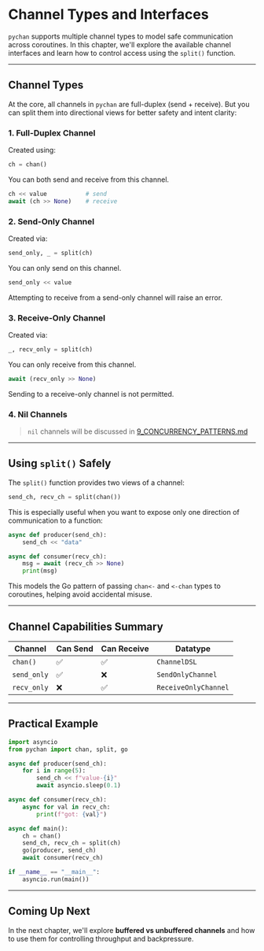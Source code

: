 # Channel Types and Interfaces

`pychan` supports multiple channel types to model safe communication across coroutines. In this chapter, we'll explore the available channel interfaces and learn how to control access using the `split()` function.

***

## Channel Types

At the core, all channels in `pychan` are full-duplex (send + receive). But you can split them into directional views for better safety and intent clarity:

### 1. Full-Duplex Channel

Created using:

```python
ch = chan()
```

You can both send and receive from this channel.

```python
ch << value           # send
await (ch >> None)    # receive
```

### 2. Send-Only Channel

Created via:

```python
send_only, _ = split(ch)
```

You can only send on this channel.

```python
send_only << value
```

Attempting to receive from a send-only channel will raise an error.

### 3. Receive-Only Channel

Created via:

```python
_, recv_only = split(ch)
```

You can only receive from this channel.

```python
await (recv_only >> None)
```

Sending to a receive-only channel is not permitted.

### 4. Nil Channels

> `nil` channels will be discussed in [9\_CONCURRENCY\_PATTERNS.md](9_CONCURRENCY_PATTERNS.md "mention")

***

## Using `split()` Safely

The `split()` function provides two views of a channel:

```python
send_ch, recv_ch = split(chan())
```

This is especially useful when you want to expose only one direction of communication to a function:

```python
async def producer(send_ch):
    send_ch << "data"

async def consumer(recv_ch):
    msg = await (recv_ch >> None)
    print(msg)
```

This models the Go pattern of passing `chan<-` and `<-chan` types to coroutines, helping avoid accidental misuse.

***

## Channel Capabilities Summary

| Channel     | Can Send | Can Receive | Datatype             |
| ----------- | -------- | ----------- | -------------------- |
| `chan()`    | ✅        | ✅           | `ChannelDSL`         |
| `send_only` | ✅        | ❌           | `SendOnlyChannel`    |
| `recv_only` | ❌        | ✅           | `ReceiveOnlyChannel` |

***

## Practical Example

```python
import asyncio
from pychan import chan, split, go

async def producer(send_ch):
    for i in range(5):
        send_ch << f"value-{i}"
        await asyncio.sleep(0.1)

async def consumer(recv_ch):
    async for val in recv_ch:
        print(f"got: {val}")

async def main():
    ch = chan()
    send_ch, recv_ch = split(ch)
    go(producer, send_ch)
    await consumer(recv_ch)

if __name__ == "__main__":
    asyncio.run(main())
```

***

## Coming Up Next

In the next chapter, we'll explore **buffered vs unbuffered channels** and how to use them for controlling throughput and backpressure.
